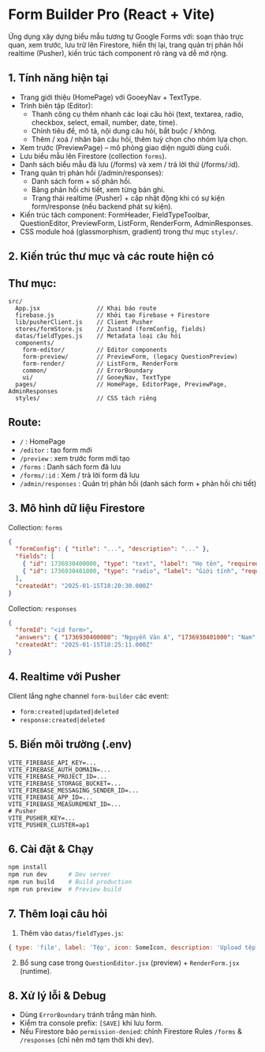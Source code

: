 # Form Builder Pro (React + Vite)

Ứng dụng xây dựng biểu mẫu tương tự Google Forms với: soạn thảo trực quan, xem trước, lưu trữ lên Firestore, hiển thị lại, trang quản trị phản hồi realtime (Pusher), kiến trúc tách component rõ ràng và dễ mở rộng.

## 1. Tính năng hiện tại
- Trang giới thiệu (HomePage) với GooeyNav + TextType.
- Trình biên tập (Editor):
  - Thanh công cụ thêm nhanh các loại câu hỏi (text, textarea, radio, checkbox, select, email, number, date, time).
  - Chỉnh tiêu đề, mô tả, nội dung câu hỏi, bắt buộc / không.
  - Thêm / xoá / nhân bản câu hỏi, thêm tuỳ chọn cho nhóm lựa chọn.
- Xem trước (PreviewPage) – mô phỏng giao diện người dùng cuối.
- Lưu biểu mẫu lên Firestore (collection `forms`).
- Danh sách biểu mẫu đã lưu (/forms) và xem / trả lời thử (/forms/:id).
- Trang quản trị phản hồi (/admin/responses):
  - Danh sách form + số phản hồi.
  - Bảng phản hồi chi tiết, xem từng bản ghi.
  - Trạng thái realtime (Pusher) + cập nhật động khi có sự kiện form/response (nếu backend phát sự kiện).
- Kiến trúc tách component: FormHeader, FieldTypeToolbar, QuestionEditor, PreviewForm, ListForm, RenderForm, AdminResponses.
- CSS module hoá (glassmorphism, gradient) trong thư mục `styles/`.

## 2. Kiến trúc thư mục và các route hiện có

## Thư mục:
```
src/
  App.jsx                // Khai báo route
  firebase.js            // Khởi tạo Firebase + Firestore
  lib/pusherClient.js    // Client Pusher
  stores/formStore.js    // Zustand (formConfig, fields)
  datas/fieldTypes.js    // Metadata loại câu hỏi
  components/
    form-editor/         // Editor components
    form-preview/        // PreviewForm, (legacy QuestionPreview)
    form-render/         // ListForm, RenderForm
    common/              // ErrorBoundary
    ui/                  // GooeyNav, TextType
  pages/                 // HomePage, EditorPage, PreviewPage, AdminResponses
  styles/                // CSS tách riêng
```

## Route:
- `/` : HomePage
- `/editor` : tạo form mới
- `/preview` : xem trước form mới tạo
- `/forms` : Danh sách form đã lưu
- `/forms/:id` : Xem / trả lời form đã lưu
- `/admin/responses` : Quản trị phản hồi (danh sách form + phản hồi chi tiết)

## 3. Mô hình dữ liệu Firestore
Collection: `forms`
```json
{
  "formConfig": { "title": "...", "description": "..." },
  "fields": [
    { "id": 1736930400000, "type": "text", "label": "Họ tên", "required": true, "options": [] },
    { "id": 1736930401000, "type": "radio", "label": "Giới tính", "required": false, "options": ["Nam","Nữ"] }
  ],
  "createdAt": "2025-01-15T10:20:30.000Z"
}
```
Collection: `responses`
```json
{
  "formId": "<id form>",
  "answers": { "1736930400000": "Nguyễn Văn A", "1736930401000": "Nam" },
  "createdAt": "2025-01-15T10:25:11.000Z"
}
```

## 4. Realtime với Pusher
Client lắng nghe channel `form-builder` các event:
- `form:created|updated|deleted`
- `response:created|deleted`

## 5. Biến môi trường (.env)
```
VITE_FIREBASE_API_KEY=...
VITE_FIREBASE_AUTH_DOMAIN=...
VITE_FIREBASE_PROJECT_ID=...
VITE_FIREBASE_STORAGE_BUCKET=...
VITE_FIREBASE_MESSAGING_SENDER_ID=...
VITE_FIREBASE_APP_ID=...
VITE_FIREBASE_MEASUREMENT_ID=...
# Pusher
VITE_PUSHER_KEY=...
VITE_PUSHER_CLUSTER=ap1
```

## 6. Cài đặt & Chạy
```bash
npm install
npm run dev      # Dev server
npm run build    # Build production
npm run preview  # Preview build
```

## 7. Thêm loại câu hỏi
1. Thêm vào `datas/fieldTypes.js`:
```js
{ type: 'file', label: 'Tệp', icon: SomeIcon, description: 'Upload tệp' }
```
2. Bổ sung case trong `QuestionEditor.jsx` (preview) + `RenderForm.jsx` (runtime).

## 8. Xử lý lỗi & Debug
- Dùng `ErrorBoundary` tránh trắng màn hình.
- Kiểm tra console prefix: `[SAVE]` khi lưu form.
- Nếu Firestore báo `permission-denied`: chỉnh Firestore Rules `/forms` & `/responses` (chỉ nên mở tạm thời khi dev).

